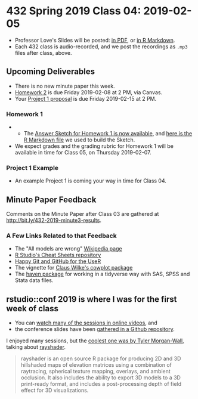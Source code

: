 # 432 Spring 2019 Class 04: 2019-02-05

- Professor Love's Slides will be posted: [in PDF](https://github.com/THOMASELOVE/2019-432/blob/master/slides/class04/432_2019_slides04.pdf), or [in R Markdown](https://github.com/THOMASELOVE/2019-432/blob/master/slides/class04/432_2019_slides04.Rmd). 
- Each 432 class is audio-recorded, and we post the recordings as `.mp3` files after class, above.

## Upcoming Deliverables

- There is no new minute paper this week.
- [Homework 2](https://github.com/THOMASELOVE/2019-432/tree/master/homework/homework2) is due Friday 2019-02-08 at 2 PM, via Canvas.
- Your [Project 1 proposal](https://github.com/THOMASELOVE/2019-432/tree/master/projects/project1) is due Friday 2019-02-15 at 2 PM. 

### Homework 1

- - The [Answer Sketch for Homework 1 is now available](https://github.com/THOMASELOVE/2019-432/tree/master/homework/homework1/sketch_hw01), and [here is the R Markdown file](https://github.com/THOMASELOVE/2019-432/blob/master/homework/homework1/sketch_hw01/README.Rmd) we used to build the Sketch.
- We expect grades and the grading rubric for Homework 1 will be available in time for Class 05, on Thursday 2019-02-07.

### Project 1 Example

- An example Project 1 is coming your way in time for Class 04.

## Minute Paper Feedback

Comments on the Minute Paper after Class 03 are gathered at http://bit.ly/432-2019-minute3-results.

### A Few Links Related to that Feedback

- The "All models are wrong" [Wikipedia page](https://en.wikipedia.org/wiki/All_models_are_wrong)
- [R Studio's Cheat Sheets repository](https://www.rstudio.com/resources/cheatsheets/)
- [Happy Git and GitHub for the UseR](https://happygitwithr.com/)
- The vignette for [Claus Wilke's cowplot package](https://cran.r-project.org/web/packages/cowplot/vignettes/plot_grid.html)
- The [haven package](https://haven.tidyverse.org/) for working in a tidyverse way with SAS, SPSS and Stata data files.

## rstudio::conf 2019 is where I was for the first week of class

- You can [watch many of the sessions in online videos](https://resources.rstudio.com/rstudio-conf-2019), and 
- the conference slides have been [gathered in a Github repository](https://github.com/kbroman/RStudioConf2019Slides).

I enjoyed many sessions, but the [coolest one was by Tyler Morgan-Wall](https://resources.rstudio.com/rstudio-conf-2019/3d-mapping-plotting-and-printing-with-rayshader), talking about [rayshader](https://www.rayshader.com/).

> rayshader is an open source R package for producing 2D and 3D hillshaded maps of elevation matrices using a combination of raytracing, spherical texture mapping, overlays, and ambient occlusion. It also includes the ability to export 3D models to a 3D print-ready format, and includes a post-processing depth of field effect for 3D visualizations.

